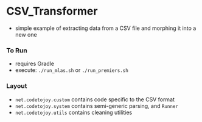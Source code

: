 # CSV_Transformer

* simple example of extracting data from a CSV file and morphing it into a new one

### To Run

* requires Gradle
* execute: `./run_mlas.sh` or `./run_premiers.sh`

### Layout

* `net.codetojoy.custom` contains code specific to the CSV format
* `net.codetojoy.system` contains semi-generic parsing, and `Runner`
* `net.codetojoy.utils` contains cleaning utilities
